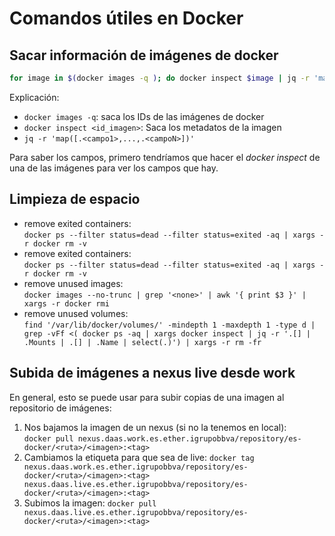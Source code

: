 # Comandos útiles en Docker

## Sacar información de imágenes de docker

~~~ bash
for image in $(docker images -q ); do docker inspect $image | jq -r 'map([.<campo1>,..., .<campoN>])'; done 
~~~

Explicación:
- `docker images -q`: saca los IDs de las imágenes de docker
- `docker inspect <id_imagen>`: Saca los metadatos de la imagen
- `jq -r 'map([.<campo1>,...,.<campoN>])'`

Para saber los campos, primero tendríamos que hacer el _docker inspect_ de una de las imágenes para ver los campos que hay.

## Limpieza de espacio

* remove exited containers:  
`docker ps --filter status=dead --filter status=exited -aq | xargs -r docker rm -v`
* remove exited containers:  
`docker ps --filter status=dead --filter status=exited -aq | xargs -r docker rm -v`
* remove unused images:  
`docker images --no-trunc | grep '<none>' | awk '{ print $3 }' | xargs -r docker rmi`
* remove unused volumes:  
`find '/var/lib/docker/volumes/' -mindepth 1 -maxdepth 1 -type d | grep -vFf <( docker ps -aq | xargs docker inspect | jq -r '.[] | .Mounts | .[] | .Name | select(.)') | xargs -r rm -fr`

## Subida de imágenes a nexus live desde work

En general, esto se puede usar para subir copias de una imagen al repositorio de imágenes:

1. Nos bajamos la imagen de un nexus (si no la tenemos en local):  
	`docker pull nexus.daas.work.es.ether.igrupobbva/repository/es-docker/<ruta>/<imagen>:<tag>`
2. Cambiamos la etiqueta para que sea de live:
	`docker tag nexus.daas.work.es.ether.igrupobbva/repository/es-docker/<ruta>/<imagen>:<tag> nexus.daas.live.es.ether.igrupobbva/repository/es-docker/<ruta>/<imagen>:<tag>`
3. Subimos la imagen:
	`docker pull nexus.daas.live.es.ether.igrupobbva/repository/es-docker/<ruta>/<imagen>:<tag>`

